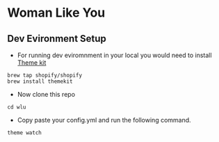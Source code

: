 # Woman Like You

## Dev Evironment Setup

* For running dev eviromnment in your local you would need to install [Theme kit](https://shopify.github.io/themekit)

```
brew tap shopify/shopify
brew install themekit
```

* Now clone this repo

```
cd wlu
```

* Copy paste your config.yml and run the following command.

```
theme watch
```


